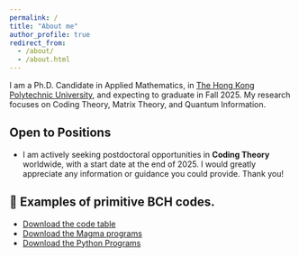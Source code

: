```yaml
---
permalink: /
title: "About me"
author_profile: true
redirect_from: 
  - /about/
  - /about.html
---
```


I am a Ph.D. Candidate in Applied Mathematics, in 
[The Hong Kong Polytechnic University](https://www.polyu.edu.hk/), and expecting to graduate in Fall 2025.  My research focuses on Coding Theory, Matrix Theory, and Quantum Information. 

##  Open to Positions
-   I am actively seeking postdoctoral opportunities in **Coding Theory** worldwide, with a start date at the end of 2025. I would greatly appreciate any information or guidance you could provide. Thank you!
  
<section>
  <h2>📂 Examples of primitive BCH codes.</h2>
  <ul>
    <li><a href="files/Examples of BCH codes.xlsx" download>Download the code table</a></li>
    <li><a href="files/Magma code.zip" download>Download the Magma programs</a></li>
    <li><a href="files/Python code.zip" download>Download the Python Programs</a></li>
  </ul>
</section>
 
